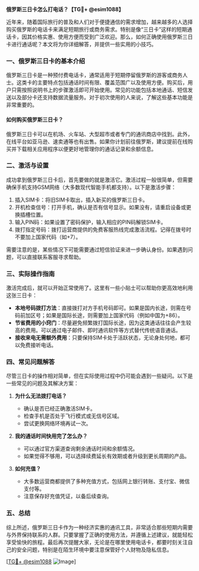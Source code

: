 **俄罗斯三日卡怎么打电话？【TG💪+ @esim1088】**

近年来，随着国际旅行的普及和人们对于便捷通信的需求增加，越来越多的人选择购买俄罗斯的电话卡来满足短期旅行或商务需求。特别是像“三日卡”这样的短期通话卡，因其价格实惠、使用方便而受到广泛欢迎。那么，如何正确使用俄罗斯三日卡进行通话呢？本文将为你详细解答，并提供一些实用的小技巧。

### 一、俄罗斯三日卡的基本介绍

俄罗斯三日卡是一种预付费电话卡，通常适用于短期停留俄罗斯的游客或商务人士。这类卡的主要特点包括通话时间有限、覆盖范围广以及使用方便。购买后，用户只需按照说明书上的步骤激活即可开始使用。常见的功能包括本地通话、短信发送以及部分卡还支持数据流量服务。对于初次使用的人来说，了解这些基本功能是非常重要的。

#### **如何购买俄罗斯三日卡？**
俄罗斯三日卡可以在机场、火车站、大型超市或者专门的通讯商店中找到。此外，在线平台如亚马逊、速卖通等也有出售。如果你计划前往俄罗斯，建议提前在线购买并下载相关应用程序以便更好地管理你的通话记录和余额信息。

### 二、激活与设置

成功拿到俄罗斯三日卡后，首先要做的就是激活它。激活过程一般很简单，但需要确保手机支持GSM网络（大多数现代智能手机都支持）。以下是激活步骤：

1. 插入SIM卡：将旧SIM卡取出，插入新买的俄罗斯三日卡。
2. 开机检查信号：打开手机，确认是否有信号显示。如果没有，请重启设备或更换插槽位置。
3. 输入PIN码：如果设置了密码保护，输入相应的PIN码解锁SIM卡。
4. 拨打指定号码：拨打运营商提供的免费客服热线完成激活流程。记得在拨号时不要加上国家代码（如+7）。

需要注意的是，某些情况下可能需要通过短信验证来进一步确认身份。如果遇到问题，可以直接联系客服寻求帮助。

### 三、实际操作指南

激活完成后，就可以开始正常使用了。这里有一些小贴士可以帮助你更高效地利用这张三日卡：

- **本地号码拨打方法**：直接拨打对方手机号码即可。如果是国内长途，则需在号码前加区号；如果是国际长途，则需要加上国家代码（例如中国为+86）。
- **节省费用的小窍门**：尽量避免频繁拨打国际长途，因为这类通话往往会产生较高的费用。可以通过电子邮件、即时通讯软件等方式替代传统语音通话。
- **接收来电无需额外费用**：只要保持SIM卡处于活跃状态，无论身处何地，都可以免费接听电话。

### 四、常见问题解答

尽管三日卡的操作相对简单，但在实际使用过程中仍可能会遇到一些疑问。以下是一些常见的问题及其解决方案：

1. **为什么无法拨打电话？**
   - 确认是否已经正确激活SIM卡。
   - 检查手机是否处于飞行模式或无信号区域。
   - 尝试更换网络环境再试一次。

2. **我的通话时间快用完了怎么办？**
   - 可以通过官方渠道查询剩余通话时间和余额情况。
   - 如果觉得不够用，可以选择续费延长有效期或者升级到更长周期的产品。

3. **如何充值？**
   - 大多数运营商都提供了多种充值方式，包括网上银行转账、支付宝、微信支付等。
   - 注意保存好充值凭证，以备后续查询。

### 五、总结

综上所述，俄罗斯三日卡作为一种经济实惠的通讯工具，非常适合那些短期内需要与外界保持联系的人群。只要掌握了正确的使用方法，并遵循上述建议，就能轻松享受愉快的旅程。最后再次提醒大家，无论是在哪里使用电话卡，都要时刻关注自己的安全问题，特别是在陌生环境中要注意保管好个人财物及隐私信息。

[[TG💪+ @esim1088](https://t.me/s/esim1088) ![Image](https://i.postimg.cc/4NQfJmqS/Snipaste-2025-05-13-00-14-12.png)]